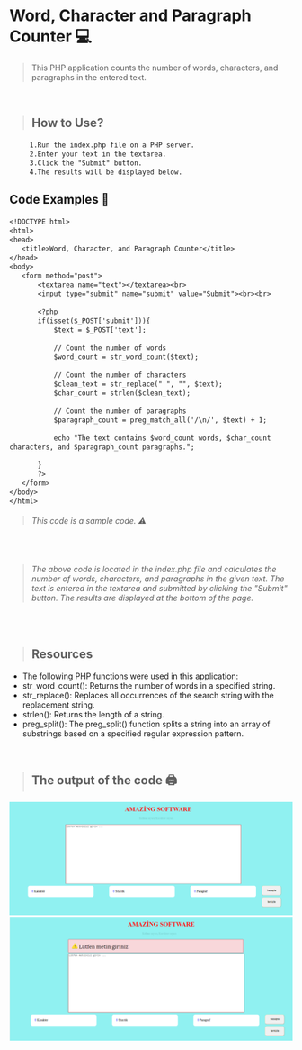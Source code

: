 # Word, Character and Paragraph Counter :computer:
>This PHP application counts the number of words, characters, and paragraphs in the entered text.
</br>

>##     How to Use?
```
     1.Run the index.php file on a PHP server.
     2.Enter your text in the textarea.
     3.Click the "Submit" button.
     4.The results will be displayed below.
 ```
 ##     Code Examples :memo:

 
 ```
 <!DOCTYPE html>
<html>
<head>
	<title>Word, Character, and Paragraph Counter</title>
</head>
<body>
	<form method="post">
		<textarea name="text"></textarea><br>
		<input type="submit" name="submit" value="Submit"><br><br>

		<?php
		if(isset($_POST['submit'])){
			$text = $_POST['text'];

			// Count the number of words
			$word_count = str_word_count($text);

			// Count the number of characters
			$clean_text = str_replace(" ", "", $text);
			$char_count = strlen($clean_text);

			// Count the number of paragraphs
			$paragraph_count = preg_match_all('/\n/', $text) + 1;

			echo "The text contains $word_count words, $char_count characters, and $paragraph_count paragraphs.";
               
		}
		?>
	</form>
</body>
</html>
```

>###### This code is a sample code. :warning:
</br>

> ###### The above code is located in the index.php file and calculates the number of words, characters, and paragraphs in the given text. The text is entered in the textarea and submitted by clicking the "Submit" button. The results are displayed at the bottom of the page.
</br>

>## Resources

+ The following PHP functions were used in this application:
+ str_word_count(): Returns the number of words in a specified string.
+ str_replace(): Replaces all occurrences of the search string with the replacement string.
+ strlen(): Returns the length of a string.
+ preg_split(): The preg_split() function splits a string into an array of substrings based on a specified regular expression pattern.

</br>

 >## The output of the code :printer:
 
 <a><img src="https://github.com/MustafaKskn/WORDS-AND-CHARACTER-COUNTING/blob/aace22185e4ff1f1679b72cb5455bba135a6631a/kelimesayac/imges/Ekran%20Al%C4%B1nt%C4%B1s%C4%B1.PNG">
<img src="https://github.com/MustafaKskn/WORDS-AND-CHARACTER-COUNTING/blob/ec97a6cec604a0fd32a01334858b2d16e95d833e/kelimesayac/imges/Ekran%20Al%C4%B1nt%C4%B1s%C4%B12.PNG"></a>
